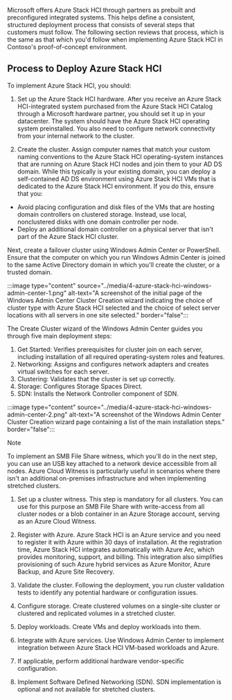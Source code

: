 Microsoft offers Azure Stack HCI through partners as prebuilt and preconfigured integrated systems. This helps define a consistent, structured deployment process that consists of several steps that customers must follow. The following section reviews that process, which is the same as that which you'd follow when implementing Azure Stack HCI in Contoso's proof-of-concept environment.

## Process to Deploy Azure Stack HCI

To implement Azure Stack HCI, you should:

1. Set up the Azure Stack HCI hardware. After you receive an Azure Stack HCI-integrated system purchased from the Azure Stack HCI Catalog through a Microsoft hardware partner, you should set it up in your datacenter. The system should have the Azure Stack HCI operating system preinstalled. You also need to configure network connectivity from your internal network to the cluster.

1. Create the cluster. Assign computer names that match your custom naming conventions to the Azure Stack HCI operating-system instances that are running on Azure Stack HCI nodes and join them to your AD DS domain. While this typically is your existing domain, you can deploy a self-contained AD DS environment using Azure Stack HCI VMs that is dedicated to the Azure Stack HCI environment. If you do this, ensure that you:

- Avoid placing configuration and disk files of the VMs that are hosting domain controllers on clustered storage. Instead, use local, nonclustered disks with one domain controller per node.
- Deploy an additional domain controller on a physical server that isn't part of the Azure Stack HCI cluster.

Next, create a failover cluster using Windows Admin Center or PowerShell. Ensure that the computer on which you run Windows Admin Center is joined to the same Active Directory domain in which you'll create the cluster, or a trusted domain.

:::image type="content" source="../media/4-azure-stack-hci-windows-admin-center-1.png" alt-text="A screenshot of the initial page of the Windows Admin Center Cluster Creation wizard indicating the choice of cluster type with Azure Stack HCI selected and the choice of select server locations with all servers in one site selected." border="false":::

The Create Cluster wizard of the Windows Admin Center guides you through five main deployment steps:

  1. Get Started: Verifies prerequisites for cluster join on each server, including installation of all required operating-system roles and features.
  1. Networking: Assigns and configures network adapters and creates virtual switches for each server.
  1. Clustering: Validates that the cluster is set up correctly.
  1. Storage: Configures Storage Spaces Direct.
  1. SDN: Installs the Network Controller component of SDN.

:::image type="content" source="../media/4-azure-stack-hci-windows-admin-center-2.png" alt-text="A screenshot of the Windows Admin Center Cluster Creation wizard page containing a list of the main installation steps." border="false":::

> [!NOTE]
> To implement an SMB File Share witness, which you'll do in the next step, you can use an USB key attached to a network device accessible from all nodes. Azure Cloud Witness is particularly useful in scenarios where there isn't an additional on-premises infrastructure and when implementing stretched clusters.

1. Set up a cluster witness. This step is mandatory for all clusters. You can use for this purpose an SMB File Share with write-access from all cluster nodes or a blob container in an Azure Storage account, serving as an Azure Cloud Witness.

1. Register with Azure. Azure Stack HCI is an Azure service and you need to register it with Azure within 30 days of installation. At the registration time, Azure Stack HCI integrates automatically with Azure Arc, which provides monitoring, support, and billing. This integration also simplifies provisioning of such Azure hybrid services as Azure Monitor, Azure Backup, and Azure Site Recovery.

1. Validate the cluster. Following the deployment, you run cluster validation tests to identify any potential hardware or configuration issues.

1. Configure storage. Create clustered volumes on a single-site cluster or clustered and replicated volumes in a stretched cluster.

1. Deploy workloads. Create VMs and deploy workloads into them.

1. Integrate with Azure services. Use Windows Admin Center to implement integration between Azure Stack HCI VM-based workloads and Azure.

1. If applicable, perform additional hardware vendor-specific configuration.

1. Implement Software Defined Networking (SDN). SDN implementation is optional and not available for stretched clusters.

